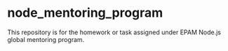 # node_mentoring_program
This repository is for the homework or task assigned under EPAM Node.js global mentoring program.
